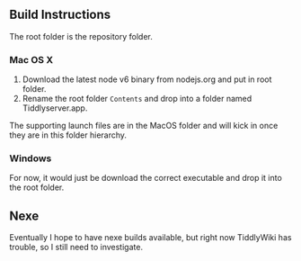 ## Build Instructions

The root folder is the repository folder.

### Mac OS X

1. Download the latest node v6 binary from nodejs.org and put in root folder.
2. Rename the root folder `Contents` and drop into a folder named Tiddlyserver.app.

The supporting launch files are in the MacOS folder and will kick in once they are in this folder hierarchy. 

### Windows

For now, it would just be download the correct executable and drop it into the root folder.

## Nexe

Eventually I hope to have nexe builds available, but right now TiddlyWiki has trouble, so I still need to investigate. 